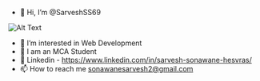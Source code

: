 - 👋 Hi, I’m @SarveshSS69


![Alt Text](gojo.gif)



- 👀 I’m interested in Web Development
- 🌱 I am an MCA Student
- 🔗 Linkedin - https://www.linkedin.com/in/sarvesh-sonawane-hesvras/
- 📫 How to reach me sonawanesarvesh2@gmail.com

<!---
SarveshSS69/SarveshSS69 is a ✨ special ✨ repository because its `README.md` (this file) appears on your GitHub profile.
You can click the Preview link to take a look at your changes.
--->
